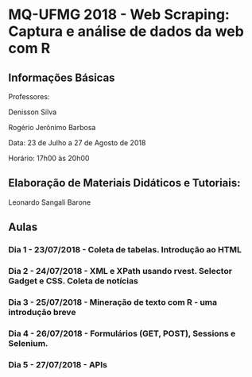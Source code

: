 # MQ-UFMG 2018 - Web Scraping: Captura e análise de dados da web com R

## Informações Básicas

Professores: 

Denisson Silva 

Rogério Jerônimo Barbosa

Data: 23 de Julho a 27 de Agosto de 2018

Horário: 17h00 às 20h00


## Elaboração de Materiais Didáticos e Tutoriais: 

Leonardo Sangali Barone


## Aulas

### Dia 1 - 23/07/2018 - Coleta de tabelas. Introdução ao HTML
### Dia 2 - 24/07/2018 - XML e XPath usando rvest. Selector Gadget e CSS. Coleta de notícias
### Dia 3 - 25/07/2018 - Mineração de texto com R - uma introdução breve
### Dia 4 - 26/07/2018 - Formulários (GET, POST), Sessions e Selenium. 
### Dia 5 - 27/07/2018 - APIs


